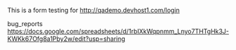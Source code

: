 This is a form testing for http://qademo.devhost1.com/login

bug_reports https://docs.google.com/spreadsheets/d/1rbIXkWqpnmm_Lnyo7THTgHk3J-KWKk67Ofg8a1Pby2w/edit?usp=sharing
